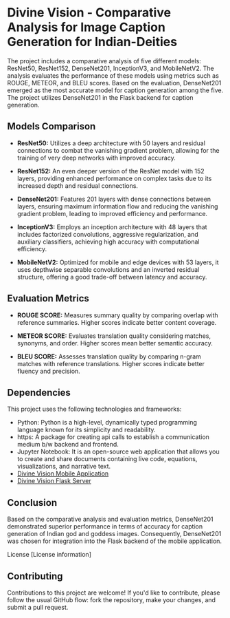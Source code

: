 # Divine Vision - Comparative Analysis for Image Caption Generation for Indian-Deities

The project includes a comparative analysis of five different models: ResNet50, ResNet152, DenseNet201, InceptionV3, and MobileNetV2. The analysis evaluates the performance of these models using metrics such as ROUGE, METEOR, and BLEU scores. Based on the evaluation, DenseNet201 emerged as the most accurate model for caption generation among the five. The project utilizes DenseNet201 in the Flask backend for caption generation.

## Models Comparison

- **ResNet50:** Utilizes a deep architecture with 50 layers and residual connections to combat the vanishing gradient problem, allowing for the training of very deep networks with improved accuracy.

- **ResNet152:** An even deeper version of the ResNet model with 152 layers, providing enhanced performance on complex tasks due to its increased depth and residual connections.

- **DenseNet201:** Features 201 layers with dense connections between layers, ensuring maximum information flow and reducing the vanishing gradient problem, leading to improved efficiency and performance.

- **InceptionV3:** Employs an inception architecture with 48 layers that includes factorized convolutions, aggressive regularization, and auxiliary classifiers, achieving high accuracy with computational efficiency.

- **MobileNetV2:** Optimized for mobile and edge devices with 53 layers, it uses depthwise separable convolutions and an inverted residual structure, offering a good trade-off between latency and accuracy.

## Evaluation Metrics
- **ROUGE SCORE:** Measures summary quality by comparing overlap with reference summaries. Higher scores indicate better content coverage.

- **METEOR SCORE:** Evaluates translation quality considering matches, synonyms, and order. Higher scores mean better semantic accuracy.

- **BLEU SCORE:** Assesses translation quality by comparing n-gram matches with reference translations. Higher scores indicate better fluency and precision.

## Dependencies
This project uses the following technologies and frameworks:

- Python: Python is a high-level, dynamically typed programming language known for its simplicity and readability.
- https: A package for creating api calls to establish a communication medium b/w backend and frontend.
- Jupyter Notebook: It is an open-source web application that allows you to create and share documents containing live code, equations, visualizations, and narrative text.
- [Divine Vision Mobile Application]()
- [Divine Vision Flask Server](https://github.com/Kaizoku01/Divine-Vision-Flask-Server)

## Conclusion
Based on the comparative analysis and evaluation metrics, DenseNet201 demonstrated superior performance in terms of accuracy for caption generation of Indian god and goddess images. Consequently, DenseNet201 was chosen for integration into the Flask backend of the mobile application.

License
[License information]

## Contributing
Contributions to this project are welcome! If you'd like to contribute, please follow the usual GitHub flow: fork the repository, make your changes, and submit a pull request.
